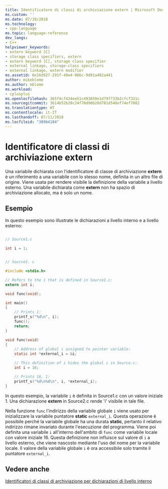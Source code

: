 ```yaml
---
title: Identificatore di classi di archiviazione extern | Microsoft Docs
ms.custom: ''
ms.date: 07/10/2018
ms.technology:
- cpp-language
ms.topic: language-reference
dev_langs:
- C++
helpviewer_keywords:
- extern keyword [C]
- storage class specifiers, extern
- extern keyword [C], storage class specifier
- external linkage, storage-class specifiers
- external linkage, extern modifier
ms.assetid: 6e16d927-291f-49e4-986c-9d91a482a441
author: mikeblome
ms.author: mblome
ms.workload:
- cplusplus
ms.openlocfilehash: 365f4cf424ee51c493859e1d79f733b2cfcf331c
ms.sourcegitcommit: 3614b52b28c24f70d90b20d781d548ef74ef7082
ms.translationtype: HT
ms.contentlocale: it-IT
ms.lasthandoff: 07/11/2018
ms.locfileid: "38964184"
---
```

# <a name="extern-storage-class-specifier"></a>Identificatore di classi di archiviazione extern

Una variabile dichiarata con l'identificatore di classe di archiviazione **extern** è un riferimento a una variabile con lo stesso nome, definita in un altro file di origine. Viene usata per rendere visibile la definizione della variabile a livello esterno. Una variabile dichiarata come **extern** non ha spazio di archiviazione allocato, ma è solo un nome. 
  
## <a name="example"></a>Esempio  
 In questo esempio sono illustrate le dichiarazioni a livello interno e a livello esterno:  
  
```c  

// Source1.c  

int i = 1;


// Source2. c

#include <stdio.h>  

// Refers to the i that is defined in Source1.c:   
extern int i;

void func(void);

int main()
{
    // Prints 1:   
    printf_s("%d\n", i);
    func();
    return;
}

void func(void)
{
    // Address of global i assigned to pointer variable:  
    static int *external_i = &i;

    // This definition of i hides the global i in Source.c:   
    int i = 16;

    // Prints 16, 1:  
    printf_s("%d\n%d\n", i, *external_i);
}
```  
  
 In questo esempio, la variabile `i` è definita in Source1.c con un valore iniziale 1. Una dichiarazione **extern** in Source2.c rende 'i' visibile in tale file. 

 Nella funzione `func` l'indirizzo della variabile globale `i` viene usato per inizializzare la variabile puntatore **static** `external_i`. Questa operazione è possibile perché la variabile globale ha una durata **static**, pertanto il relativo indirizzo rimane invariato durante l'esecuzione del programma. Viene poi definita una variabile `i` all'interno dell'ambito di `func` come variabile locale con valore iniziale 16. Questa definizione non influisce sul valore di `i` a livello esterno, che viene nascosto mediante l'uso del nome per la variabile locale. Il valore della variabile globale `i` è ora accessibile solo tramite il puntatore `external_i`.   
  
## <a name="see-also"></a>Vedere anche  
 [Identificatori di classi di archiviazione per dichiarazioni di livello interno](../c-language/storage-class-specifiers-for-internal-level-declarations.md)